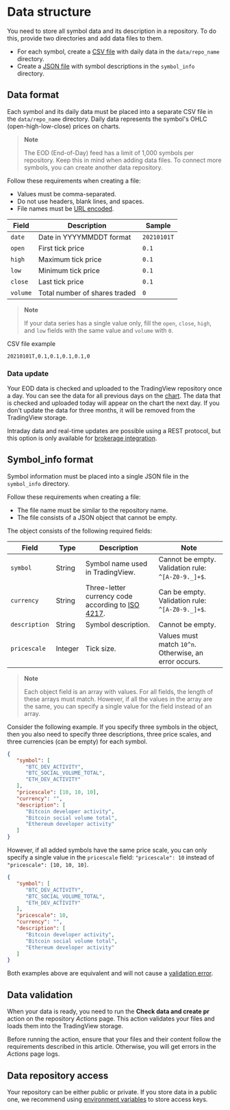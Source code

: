 [brokerage_integration]: https://www.tradingview.com/brokerage-integration/
[env_var]: https://docs.github.com/en/actions/learn-github-actions/environment-variables
[iso_4217]: https://en.wikipedia.org/wiki/ISO_4217
[tv_chart]: [https://tradingview.com/chart]
[url_encode]: https://en.wikipedia.org/wiki/Internationalized_Resource_Identifier

# Data structure

You need to store all symbol data and its description in a repository.
To do this, provide two directories and add data files to them.

- For each symbol, create a [CSV file](#data-format) with daily data in the `data/repo_name` directory.
- Create a [JSON file](#symbolinfo-format) with symbol descriptions in the `symbol_info` directory.

## Data format

Each symbol and its daily data must be placed into a separate CSV file in the `data/repo_name` directory.
Daily data represents the symbol's OHLC (open-high-low-close) prices on charts.

> __Note__
> 
> The EOD (End-of-Day) feed has a limit of 1,000 symbols per repository. Keep this in mind when adding data files.
> To connect more symbols, you can create another data repository.

Follow these requirements when creating a file:

- Values must be comma-separated.
- Do not use headers, blank lines, and spaces.
- File names must be [URL encoded][url_encode].

| Field    | Description                   | Sample      |
|----------|-------------------------------|-------------|
| `date`   | Date in YYYYMMDDT format      | `20210101T` |
| `open`   | First tick price              | `0.1`       |
| `high`   | Maximum tick price            | `0.1`       |
| `low`    | Minimum tick price            | `0.1`       |
| `close`  | Last tick price               | `0.1`       |
| `volume` | Total number of shares traded | `0`         |

> __Note__
> 
> If your data series has a single value only, fill the `open`, `close`, `high`, and `low` fields with the same value and `volume` with `0`.

CSV file example

```csv
20210101T,0.1,0.1,0.1,0.1,0
```

### Data update

Your EOD data is checked and uploaded to the TradingView repository once a day.
You can see the data for all previous days on the [chart][tv_chart]. 
The data that is checked and uploaded today will appear on the chart the next day.
If you don't update the data for three months, it will be removed from the TradingView storage.

Intraday data and real-time updates are possible using a REST protocol, but this option is only available for [brokerage integration][brokerage_integration].

## Symbol_info format

Symbol information must be placed into a single JSON file in the `symbol_info` directory. 

Follow these requirements when creating a file:

- The file name must be similar to the repository name.
- The file consists of a JSON object that cannot be empty.

The object consists of the following required fields:

| Field | Type | Description | Note |
|-|-|-|-|
| `symbol` | String | Symbol name used in TradingView. | Cannot be empty. Validation rule: `^[A-Z0-9._]+$`. |
| `currency` | String | Three-letter currency code according to [ISO 4217][iso_4217]. | Can be empty. Validation rule: `^[A-Z0-9._]+$`. |
| `description` | String | Symbol description. | Cannot be empty. |
| `pricescale` | Integer | Tick size. | Values must match `10^n`. Otherwise, an error occurs. |

> __Note__
> 
> Each object field is an array with values.
> For all fields, the length of these arrays must match.
> However, if all the values in the array are the same, you can specify a single value for the field instead of an array.

Consider the following example.
If you specify three symbols in the object, 
then you also need to specify three descriptions, three price scales, and three currencies (can be empty) for each symbol.

```json
{
   "symbol": [
      "BTC_DEV_ACTIVITY",
      "BTC_SOCIAL_VOLUME_TOTAL",
      "ETH_DEV_ACTIVITY"
   ],
   "pricescale": [10, 10, 10],
   "currency": "",
   "description": [
      "Bitcoin developer activity",
      "Bitcoin social volume total",
      "Ethereum developer activity"
   ]
}
```

However, if all added symbols have the same price scale, you can only specify a single value in the `pricescale` field:
`"pricescale": 10` instead of `"pricescale": [10, 10, 10]`.

```json
{
   "symbol": [
      "BTC_DEV_ACTIVITY",
      "BTC_SOCIAL_VOLUME_TOTAL",
      "ETH_DEV_ACTIVITY"
   ],
   "pricescale": 10,
   "currency": "",
   "description": [
      "Bitcoin developer activity",
      "Bitcoin social volume total",
      "Ethereum developer activity"
   ]
}
```

Both examples above are equivalent and will not cause a [validation error](#data-validation).

## Data validation

When your data is ready, you need to run the __Check data and create pr__ action on the repository *Actions* page.
This action validates your files and loads them into the TradingView storage.

Before running the action, ensure that your files and their content follow the requirements described in this article.
Otherwise, you will get errors in the *Actions* page logs.

## Data repository access

Your repository can be either public or private.
If you store data in a public one, 
we recommend using [environment variables][env_var] to store access keys.
